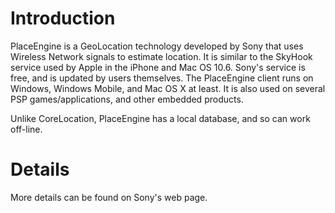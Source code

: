 # Introduction #

PlaceEngine is a GeoLocation technology developed by Sony that uses Wireless Network signals to estimate location.  It is similar to the SkyHook service used by Apple in the iPhone and Mac OS 10.6.  Sony's service is free, and is updated by users themselves.  The PlaceEngine client runs on Windows, Windows Mobile, and Mac OS X at least.  It is also used on several PSP games/applications, and other embedded products.

Unlike CoreLocation, PlaceEngine has a local database, and so can work off-line.

# Details #

More details can be found on Sony's web page.
